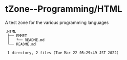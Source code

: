 # tZone--Programming/HTML

A test zone for the various programming languages


    .HTML
     ├── EMMET
     │   └── README.md
     └── README.md
     
     1 directory, 2 files (Tue Mar 22 05:29:49 JST 2022)


